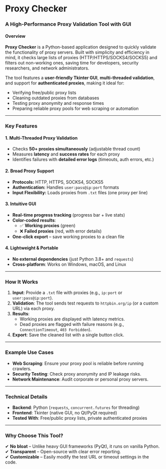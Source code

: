 
# **Proxy Checker**  
### **A High-Performance Proxy Validation Tool with GUI**  

#### **Overview**  
**Proxy Checker** is a Python-based application designed to quickly validate the functionality of proxy servers. Built with simplicity and efficiency in mind, it checks large lists of proxies (HTTP/HTTPS/SOCKS4/SOCKS5) and filters out non-working ones, saving time for developers, security researchers, and network administrators.  

The tool features a **user-friendly Tkinter GUI**, **multi-threaded validation**, and support for **authenticated proxies**, making it ideal for:  
- Verifying free/public proxy lists  
- Cleaning outdated proxies from databases  
- Testing proxy anonymity and response times  
- Preparing reliable proxy pools for web scraping or automation  

---

### **Key Features**  

#### **1. Multi-Threaded Proxy Validation**  
- Checks **50+ proxies simultaneously** (adjustable thread count)  
- Measures **latency** and **success rates** for each proxy  
- Identifies failures with **detailed error logs** (timeouts, auth errors, etc.)  

#### **2. Broad Proxy Support**  
- **Protocols:** HTTP, HTTPS, SOCKS4, SOCKS5  
- **Authentication:** Handles `user:pass@ip:port` formats  
- **Input Flexibility:** Loads proxies from `.txt` files (one proxy per line)  

#### **3. Intuitive GUI**  
- **Real-time progress tracking** (progress bar + live stats)  
- **Color-coded results**:  
  - ✅ **Working proxies** (green)  
  - ❌ **Failed proxies** (red, with error details)  
- **One-click export** – save working proxies to a clean file  

#### **4. Lightweight & Portable**  
- **No external dependencies** (just Python 3.8+ and `requests`)  
- **Cross-platform**: Works on Windows, macOS, and Linux  

---

### **How It Works**  
1. **Input**: Provide a `.txt` file with proxies (e.g., `ip:port` or `user:pass@ip:port`).  
2. **Validation**: The tool sends test requests to `httpbin.org/ip` (or a custom URL) via each proxy.  
3. **Results**:  
   - Working proxies are displayed with latency metrics.  
   - Dead proxies are flagged with failure reasons (e.g., `ConnectionTimeout`, `403 Forbidden`).  
4. **Export**: Save the cleaned list with a single button click.  

---

### **Example Use Cases**  
- **Web Scraping**: Ensure your proxy pool is reliable before running crawlers.  
- **Security Testing**: Check proxy anonymity and IP leakage risks.  
- **Network Maintenance**: Audit corporate or personal proxy servers.  

---

### **Technical Details**  
- **Backend**: Python (`requests`, `concurrent.futures` for threading)  
- **Frontend**: Tkinter (native GUI, no Qt/PyQt required)  
- **Tested With**: Free/public proxy lists, private authenticated proxies  

---

### **Why Choose This Tool?**  
✔ **No bloat** – Unlike heavy GUI frameworks (PyQt), it runs on vanilla Python.  
✔ **Transparent** – Open-source with clear error reporting.  
✔ **Customizable** – Easily modify the test URL or timeout settings in the code.  
